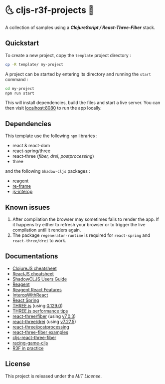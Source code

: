 # :last_quarter_moon_with_face: cljs-r3f-projects :first_quarter_moon_with_face:

A collection of samples using a *__ClojureScript / React-Three-Fiber__* stack.

<!-- ----------------------------------------------------------------------- -->

## Quickstart

<!-- 
**_Preamble_**<br/>
A ClojureScript (or _Reagent_) project can be created using  `npx create-cljs-project my-project` (respectively `lein new reagent-frontend my-project`) but the versionning of the stack (*especially for react-three/drei*) can become messed up. -->

To create a new project, copy the `template` project directory :
```bash
cp -R template/ my-project
```

A project can be started by entering its directory and running the `start` command :
```bash
cd my-project
npm run start
```

This will install dependencies, build the files and start a live server. You can then visit [localhost:8080](http://localhost:8080) to run the app locally.

<!-- ----------------------------------------------------------------------- -->

## Dependencies

This template use the following `npm` libraries :

- react & react-dom
- react-spring/three
- react-three (_fiber, drei, postprocessing_)
- three

and the following `Shadow-cljs` packages :

- [reagent](https://github.com/reagent-project/reagent)
- [re-frame](https://github.com/Day8/re-frame)
- [js-interop](https://github.com/applied-science/js-interop) 

<!-- ----------------------------------------------------------------------- -->
 
## Known issues

1. After compilation the browser may sometimes fails to render the app. If it happens try either to refresh your browser or to trigger
the live compilation until it renders again.
2. The package `regenerator-runtime` is required for `react-spring` and `react-three/drei` to work.

<!-- ----------------------------------------------------------------------- -->
<!-- 
## TODO

*Check devDependencies : webpack, eslint & babel, source-map-support.* -->

<!-- ----------------------------------------------------------------------- -->

## Documentations

* [ClojureJS cheatsheet](https://cljs.info/cheatsheet/)
* [ReactJS cheatsheet](https://devhints.io/react)
* [ShadowCLJS Users Guide](https://shadow-cljs.github.io/docs/UsersGuide.html)
* [Reagent](https://github.com/reagent-project/reagent)
* [Reagent React Features](https://github.com/reagent-project/reagent/blob/master/doc/ReactFeatures.md)
* [InteropWithReact](https://github.com/reagent-project/reagent/blob/master/doc/InteropWithReact.md)
* [React Spring](https://react-spring.io/guides/r3f)
* [THREE.js](https://threejs.org/) (using [0.129.0](https://github.com/mrdoob/three.js/tree/r129))
* [THREE.js performance tips](https://discoverthreejs.com/tips-and-tricks/#performance)
* [react-three/fiber](https://github.com/pmndrs/react-three-fiber) (using [v7.0.3](https://github.com/pmndrs/react-three-fiber/tree/v7.0.3))
* [react-three/drei](https://github.com/pmndrs/drei) (using [v7.27.5](https://github.com/pmndrs/drei/tree/v7.27.5))
* [react-three/postprocessing](https://www.npmjs.com/package/@react-three/postprocessing)
* [react-three-fiber examples](https://docs.pmnd.rs/react-three-fiber/getting-started/examples#basic-examples=)
* [cljs-react-three-fiber](https://github.com/binaryage/cljs-react-three-fiber)
* [racing-game-cljs](https://github.com/ertugrulcetin/racing-game-cljs)
* [R3F in practice](https://github.com/Domenicobrz/R3F-in-practice)

<!-- ----------------------------------------------------------------------- -->

## License

This project is released under the *MIT License*.

<!-- ----------------------------------------------------------------------- -->
